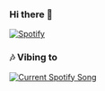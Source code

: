 ### Hi there 👋

<!--
**ericdrgn/ericdrgn** is a ✨ _special_ ✨ repository because its `README.md` (this file) appears on your GitHub profile.

Here are some ideas to get you started:

- 🔭 I’m currently working on ...
- 🌱 I’m currently learning ...
- 👯 I’m looking to collaborate on ...
- 🤔 I’m looking for help with ...
- 💬 Ask me about ...
- 📫 How to reach me: ...
- 😄 Pronouns: ...
- ⚡ Fun fact: ...
-->

[![Spotify](https://spotify-readme-orcin.vercel.app.vercel.app/api)](https://open.spotify.com/user/ericdrgn)

<h3>🎶 Vibing to</h3>
<a href="https://open.spotify.com/user/ericdrgn">
  <img src="https://ericdrgn.vercel.app/api?theme=dark&scan=true&rainbow=true" alt="Current Spotify Song">
</a>

